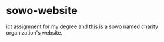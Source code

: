# sowo-website
ict assignment for my degree and this is a sowo named charity  organization's website.
